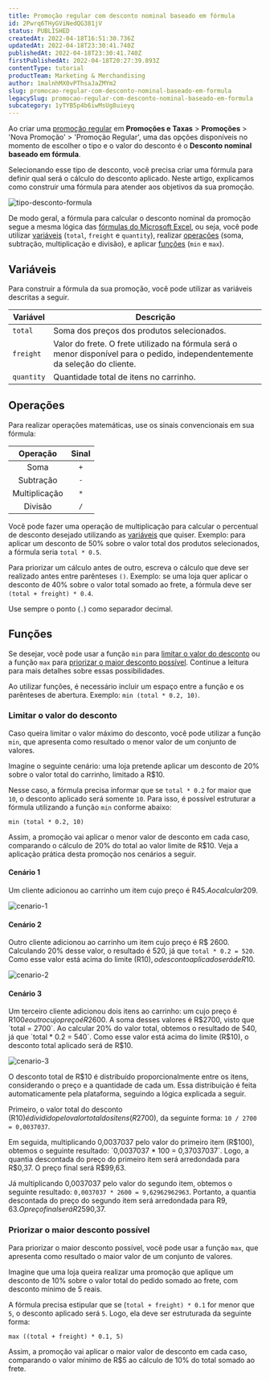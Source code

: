 ```yaml
---
title: Promoção regular com desconto nominal baseado em fórmula
id: 2Pwrq6THyGViNedQG381jV
status: PUBLISHED
createdAt: 2022-04-18T16:51:30.736Z
updatedAt: 2022-04-18T23:30:41.740Z
publishedAt: 2022-04-18T23:30:41.740Z
firstPublishedAt: 2022-04-18T20:27:39.893Z
contentType: tutorial
productTeam: Marketing & Merchandising
author: 1malnhMX0vPThsaJaZMYm2
slug: promocao-regular-com-desconto-nominal-baseado-em-formula
legacySlug: promocao-regular-com-desconto-nominal-baseado-em-formula
subcategory: 1yTYB5p4b6iwMsUg8uieyq
---
```


Ao criar uma [promoção regular](https://help.vtex.com/pt/tutorial/promocao-regular--tutorials_327) em **Promoções e Taxas** > **Promoções** > 'Nova Promoção' > 'Promoção Regular', uma das opções disponíveis no momento de escolher o tipo e o valor do desconto é o __Desconto nominal baseado em fórmula__.

Selecionando esse tipo de desconto, você precisa criar uma fórmula para definir qual será o cálculo do desconto aplicado. Neste artigo, explicamos como construir uma fórmula para atender aos objetivos da sua promoção.

![tipo-desconto-formula](//images.ctfassets.net/alneenqid6w5/5NTM35GkPQtUzA6CKDco9q/fa412a32b6d8d56b3652332ade308dd0/image1.png)

De modo geral, a fórmula para calcular o desconto nominal da promoção segue a mesma lógica das [fórmulas do Microsoft Excel](https://support.microsoft.com/pt-br/office/f%C3%B3rmulas-e-fun%C3%A7%C3%B5es-294d9486-b332-48ed-b489-abe7d0f9eda9), ou seja, você pode utilizar [variáveis](#variaveis) (`total`, `freight` e `quantity`), realizar [operações](#operacoes) (soma, subtração, multiplicação e divisão), e aplicar [funções](#funcoes) (`min` e `max`).

## Variáveis

Para construir a fórmula da sua promoção, você pode utilizar as variáveis descritas a seguir.

| **Variável** | **Descrição** |
|---|---|
| `total` | Soma dos preços dos produtos selecionados. |
| `freight` | Valor do frete. O frete utilizado na fórmula será o menor disponível para o pedido, independentemente da seleção do cliente. |
| `quantity` | Quantidade total de itens no carrinho. |

## Operações

Para realizar operações matemáticas, use os sinais convencionais em sua fórmula:

| **Operação** | **Sinal** |
|:---:|:---:|
| Soma | `+` |
| Subtração | `-` |
| Multiplicação | `*` |
| Divisão | `/` |

Você pode fazer uma operação de multiplicação para calcular o percentual de desconto desejado utilizando as [variáveis](#variaveis) que quiser. Exemplo: para aplicar um desconto de 50% sobre o valor total dos produtos selecionados, a fórmula seria `total * 0.5`.

Para priorizar um cálculo antes de outro, escreva o cálculo que deve ser realizado antes entre parênteses `()`. Exemplo: se uma loja quer aplicar o desconto de 40% sobre o valor total somado ao frete, a fórmula deve ser `(total + freight) * 0.4`.

<div class="alert alert-info">
  <p>Use sempre o ponto (<code>.</code>) como separador decimal.</p>
</div>

## Funções

Se desejar, você pode usar a função `min` para [limitar o valor do desconto](#limitar-o-valor-do-desconto) ou a função `max` para [priorizar o maior desconto possível](#priorizar-o-maior-desconto-possivel). Continue a leitura para mais detalhes sobre essas possibilidades.

<div class="alert alert-info">
<p>Ao utilizar funções, é necessário incluir um espaço entre a função e os parênteses de abertura. Exemplo: <code>min (total * 0.2, 10)</code>.</p>
</div>

### Limitar o valor do desconto

Caso queira limitar o valor máximo do desconto, você pode utilizar a função `min`, que apresenta como resultado o menor valor de um conjunto de valores.

Imagine o seguinte cenário: uma loja pretende aplicar um desconto de 20% sobre o valor total do carrinho, limitado a R$10.

Nesse caso, a fórmula precisa informar que se `total * 0.2` for maior que `10`, o desconto aplicado será somente `10`. Para isso, é possível estruturar a fórmula utilizando a função `min` conforme abaixo:

```
min (total * 0.2, 10)
```

Assim, a promoção vai aplicar o menor valor de desconto em cada caso, comparando o cálculo de 20% do total ao valor limite de R$10. Veja a aplicação prática desta promoção nos cenários a seguir.

#### Cenário 1

Um cliente adicionou ao carrinho um item cujo preço é R$45. Ao calcular 20% do total do preço, o resultado é 9, já que `total * 0.2 = 9`. Como 9 está abaixo do valor limite de desconto, o desconto aplicado será R$9.

![cenario-1](//images.ctfassets.net/alneenqid6w5/22tobaXfukykfntCXBpISS/f02144b4ab13eedb33d12f478c273f3d/image3.png)

#### Cenário 2

Outro cliente adicionou ao carrinho um item cujo preço é R$ 2600. Calculando 20% desse valor, o resultado é 520, já que `total * 0.2 = 520`. Como esse valor está acima do limite (R$10), o desconto aplicado será de R$10.

![cenario-2](//images.ctfassets.net/alneenqid6w5/6M3rMa2VKBXNtDV44J3x5w/8da8d4eb9f5facad8c1023e115a9cdae/image7.png)

#### Cenário 3

Um terceiro cliente adicionou dois itens ao carrinho: um cujo preço é R$100 e outro cujo preço é R$2600. A soma desses valores é R$2700, visto que `total = 2700`. Ao calcular 20% do valor total, obtemos o resultado de 540, já que `total * 0.2 = 540`. Como esse valor está acima do limite (R$10), o desconto total aplicado será de R$10.

![cenario-3](//images.ctfassets.net/alneenqid6w5/2lYHI6Iw0pZ8sOyN282TDr/2d57ca1c8a1f0093721d6fc14fc96095/image2.png)

O desconto total de R$10 é distribuído proporcionalmente entre os itens, considerando o preço e a quantidade de cada um. Essa distribuição é feita automaticamente pela plataforma, seguindo a lógica explicada a seguir.

Primeiro, o valor total do desconto (R$10) é dividido pelo valor total dos itens (R$2700), da seguinte forma: `10 / 2700 = 0,0037037`.

Em seguida, multiplicando 0,0037037 pelo valor do primeiro item (R$100), obtemos o seguinte resultado: `0,0037037 * 100 = 0,37037037`. Logo, a quantia descontada do preço do primeiro item será arredondada para R$0,37. O preço final será R$99,63.

Já multiplicando 0,0037037 pelo valor do segundo item, obtemos o seguinte resultado: `0,0037037 * 2600 = 9,62962962963`. Portanto, a quantia descontada do preço do segundo item será arredondada para R$9,63. O preço final será R$2590,37.

### Priorizar o maior desconto possível

Para priorizar o maior desconto possível, você pode usar a função `max`, que apresenta como resultado o maior valor de um conjunto de valores.

Imagine que uma loja queira realizar uma promoção que aplique um desconto de 10% sobre o valor total do pedido somado ao frete, com desconto mínimo de 5 reais.

A fórmula precisa estipular que se (`total + freight) * 0.1` for menor que `5`, o desconto aplicado será `5`. Logo, ela deve ser estruturada da seguinte forma:

```
max ((total + freight) * 0.1, 5)
```

Assim, a promoção vai aplicar o maior valor de desconto em cada caso, comparando o valor mínimo de R$5 ao cálculo de 10% do total somado ao frete.
